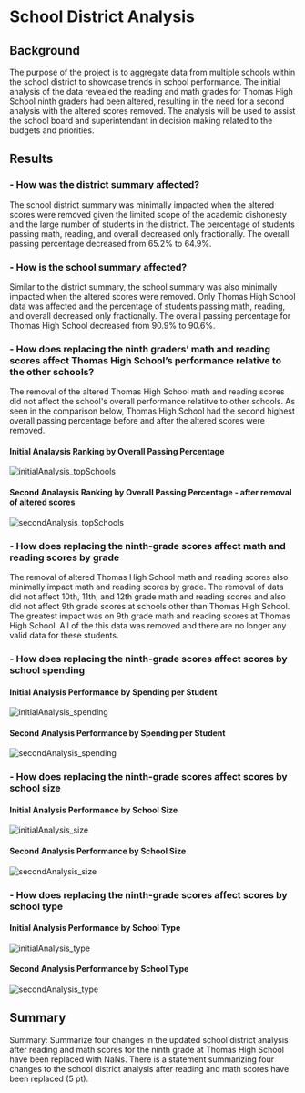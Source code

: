 # School District Analysis

## Background
The purpose of the project is to aggregate data from multiple schools within the school district to showcase trends in school performance. The initial analysis of the data revealed the reading and math grades for Thomas High School ninth graders had been altered, resulting in the need for a second analysis with the altered scores removed. The analysis will be used to assist the school board and superintendant in decision making related to the budgets and priorities.

## Results
### - How was the district summary affected?
The school district summary was minimally impacted when the altered scores were removed given the limited scope of the academic dishonesty and the large number of students in the district. The percentage of students passing math, reading, and overall decreased only fractionally. The overall passing percentage decreased from 65.2% to 64.9%.
### - How is the school summary affected?
Similar to the district summary, the school summary was also minimally impacted when the altered scores were removed. Only Thomas High School data was affected and the percentage of students passing math, reading, and overall decreased only fractionally. The overall passing percentage for Thomas High School decreased from 90.9% to 90.6%.
### - How does replacing the ninth graders’ math and reading scores affect Thomas High School’s performance relative to the other schools?
The removal of the altered Thomas High School math and reading scores did not affect the school's overall performance relatitve to other schools. As seen in the comparison below, Thomas High School had the second highest overall passing percentage before and after the altered scores were removed.
#### Initial Analaysis Ranking by Overall Passing Percentage
![initialAnalysis_topSchools](https://user-images.githubusercontent.com/96216947/149667473-c93feb3f-5826-4c61-8ec5-0188c5e4787e.JPG)
#### Second Analaysis Ranking by Overall Passing Percentage - after removal of altered scores
![secondAnalysis_topSchools](https://user-images.githubusercontent.com/96216947/149667479-8ddc1549-c6a3-45fa-add2-50fbfbfc537a.JPG)
### - How does replacing the ninth-grade scores affect math and reading scores by grade
The removal of altered Thomas High School math and reading scores also minimally impact math and reading scores by grade. The removal of data did not affect 10th, 11th, and 12th grade math and reading scores and also did not affect 9th grade scores at schools other than Thomas High School. The greatest impact was on 9th grade math and reading scores at Thomas High School. All of the this data was removed and there are no longer any valid data for these students.
### - How does replacing the ninth-grade scores affect scores by school spending

#### Initial Analysis Performance by Spending per Student
![initialAnalysis_spending](https://user-images.githubusercontent.com/96216947/149667934-913db773-f417-438a-8b88-bc6fc49019ed.JPG)
#### Second Analysis Performance by Spending per Student
![secondAnalysis_spending](https://user-images.githubusercontent.com/96216947/149667936-51030d6a-a061-4874-9c6e-2526ae023da9.JPG)

### - How does replacing the ninth-grade scores affect scores by school size

#### Initial Analysis Performance by School Size
![initialAnalysis_size](https://user-images.githubusercontent.com/96216947/149667985-061cb092-66d7-4574-a949-67d32677a8b3.JPG)
#### Second Analysis Performance by School Size
![secondAnalysis_size](https://user-images.githubusercontent.com/96216947/149667991-fd1df9ff-4ef4-4a8c-be61-0303fd86919a.JPG)

### - How does replacing the ninth-grade scores affect scores by school type

#### Initial Analysis Performance by School Type
![initialAnalysis_type](https://user-images.githubusercontent.com/96216947/149668001-538f5c19-b68a-442e-9a10-54abc9350be7.JPG)
#### Second Analysis Performance by School Type
![secondAnalysis_type](https://user-images.githubusercontent.com/96216947/149668010-f441c088-4865-4caa-a6d6-9e7394719575.JPG)

## Summary
Summary: Summarize four changes in the updated school district analysis after reading and math scores for the ninth grade at Thomas High School have been replaced with NaNs.
There is a statement summarizing four changes to the school district analysis after reading and math scores have been replaced (5 pt).
